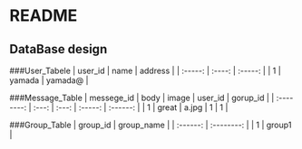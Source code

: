 # README
## DataBase design

###User_Tabele
  | user_id | name   | address |
  | :-----: | :----: | :-----: |
  |   1     | yamada | yamada@ |

###Message_Table
  | messege_id | body  | image | user_id | gorup_id |
  | :--------: | :---: | :---: | :-----: | :------: |
  |   1        | great | a.jpg |   1     |   1      |

###Group_Table
  | group_id | group_name |
  | :------: | :--------: |
  |   1      |  group1    |
